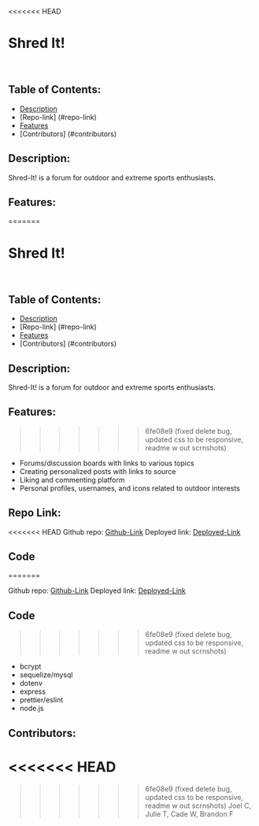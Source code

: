 <<<<<<< HEAD

# Shred It!

<img scr=".screenshot.png">
<img scr=".screenshot(2).png">
<img scr=".screenshot(3).png">



## Table of Contents:
 - [Description](#description)
 - [Repo-link] (#repo-link)
 - [Features](#features)
 - [Contributors] (#contributors)


## Description:
Shred-It! is a forum for outdoor and extreme sports enthusiasts.

## Features:
=======
# Shred It!

<img scr=".screenshot.png">
<img scr=".screenshot(2).png">
<img scr=".screenshot(3).png">

## Table of Contents:

- [Description](#description)
- [Repo-link] (#repo-link)
- [Features](#features)
- [Contributors] (#contributors)

## Description:

Shred-It! is a forum for outdoor and extreme sports enthusiasts.

## Features:

>>>>>>> 6fe08e9 (fixed delete bug, updated css to be responsive, readme w out scrnshots)
- Forums/discussion boards with links to various topics
- Creating personalized posts with links to source
- Liking and commenting platform
- Personal profiles, usernames, and icons related to outdoor interests

## Repo Link:
<<<<<<< HEAD
Github repo: [Github-Link](https://github.com/joelcutler/group-project-2pp.com)
Deployed link: [Deployed-Link](https://shred-it.herokua) 


## Code
=======

Github repo: [Github-Link](https://github.com/joelcutler/group-project-2pp.com)
Deployed link: [Deployed-Link](https://shred-it.herokua)

## Code

>>>>>>> 6fe08e9 (fixed delete bug, updated css to be responsive, readme w out scrnshots)
- bcrypt
- sequelize/mysql
- dotenv
- express
- prettier/eslint
- node.js

## Contributors:
<<<<<<< HEAD
=======

>>>>>>> 6fe08e9 (fixed delete bug, updated css to be responsive, readme w out scrnshots)
Joel C, Julie T, Cade W, Brandon F
